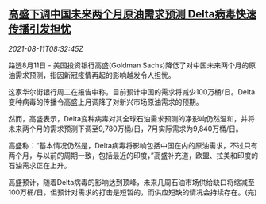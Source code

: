 <!--1628672462000-->
[高盛下调中国未来两个月原油需求预测 Delta病毒快速传播引发担忧](https://cn.reuters.com/article/gs-china-oil-demand-delta-0811-idCNKBS2FC0TI)
------

<div><i>2021-08-11T08:32:45Z</i></div><p>路透8月11日 - 美国投资银行高盛(Goldman Sachs)降低了对中国未来两个月的原油需求预测，指因新冠疫情再起的影响越发令人担忧。</p><p>这家华尔街银行周二在报告中称，目前预计中国的需求将减少100万桶/日。Delta变种病毒的传播令高盛上月调降了对新兴市场原油需求的预期。</p><p>然而，高盛表示，Delta变种病毒对其全球石油需求预测的净影响仍然温和，并将未来两个月的需求预测下调至9,780万桶/日，7月实际需求为9,840万桶/日。</p><p>高盛称：“基本情况仍然是，Delta病毒将影响包括中国在内的原油需求，不过只有两个月，与以前的周期一致，包括最近的印度，”高盛补充道，欧盟、拉美和印度的石油需求正在上升。</p><p>高盛预计，随着Delta病毒的影响达到顶峰，未来几周石油市场供给缺口将缩减至100万桶/日，但预计对需求的打击是短暂的，而供应短缺的情况会持续存在。(完)</p>
